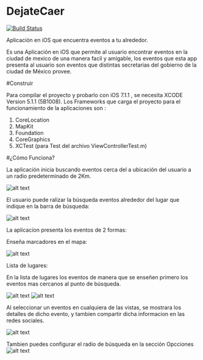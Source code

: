 DejateCaer
==========

[![Build Status](https://travis-ci.org/LabPLC/DejateCaer.svg?branch=master)](https://travis-ci.org/LabPLC/DejateCaer)

Aplicación en iOS que encuentra eventos a tu alrededor.

Es una Aplicación en iOS que permite al usuario encontrar eventos en la ciudad de mexico de una manera facil y amigable, los eventos que esta app presenta al usuario son eventos que distintas secretarias del gobierno de la ciudad de México provee.

#Construir 

Para compilar el proyecto y probarlo con iOS 7.1.1  , se necesita XCODE Version 5.1.1 (5B1008).
Los Frameworks que carga el proyecto para el funcionamiento de la aplicaciones son :

1. CoreLocation
2. MapKit
3. Foundation 
4. CoreGraphics
5. XCTest (para Test  del archivo ViewControllerTest.m)

#¿Cómo Funciona?

La aplicación inicia buscando eventos cerca del a ubicación del usuario a un radio predeterminado de 2Km.

![alt text](https://github.com/LabPLC/DejateCaer/blob/master/Capturas/cerca.png?raw=true "cerca")

El usuario puede ralizar la búsqueda eventos alrededor del lugar que indique en la barra de búsqueda:

![alt text](https://github.com/LabPLC/DejateCaer/blob/master/Capturas/buscar.png?raw=true "buscar")

La aplicacíon presenta los eventos de 2 formas:

Enseña marcadores en el mapa:

![alt text](https://github.com/LabPLC/DejateCaer/blob/master/Capturas/mapa.png?raw=true "mapa")

Lista de lugares:

En la lista de lugares los eventos de manera que se enseñen primero los eventos mas cercanos al punto de búsqueda.

![alt text](https://github.com/LabPLC/DejateCaer/blob/master/Capturas/lista.png?raw=true "lista")
![alt text](https://github.com/LabPLC/DejateCaer/blob/master/Capturas/lista2.png?raw=true "lista2")

Al seleccionar un eventos en cualquiera de las vistas, se mostrara los detalles de dicho evento, y tambien compartir dicha informacion en las redes sociales.

![alt text](https://github.com/LabPLC/DejateCaer/blob/master/Capturas/detalles.png?raw=true "detalles")

Tambien puedes configurar el radio de búsqueda en la sección Opcciones
![alt text](https://github.com/LabPLC/DejateCaer/blob/master/Capturas/opcciones.png?raw=true "opcciones")


